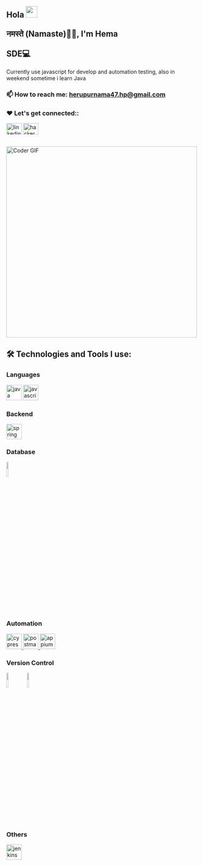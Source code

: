 <h2 align="left">
 <abc>
  <br>Hola <img src="https://user-images.githubusercontent.com/42378118/110234147-e3259600-7f4e-11eb-95be-0c4047144dea.gif" width="30"><br>
  <br> नमस्ते (Namaste)🙏🏻, I'm Hema <br>
  <br> SDE💻<br></h2> 
  <p>Currently use javascript for develop and automation testing, also in weekend sometime i learn Java</p>

### 📫 How to reach me: herupurnama47.hp@gmail.com
<h3 align="left">❤️ Let's get connected::</h3>
<p align="left">
<a href="https://linkedin.com" target="blank"><img align="center" src="https://raw.githubusercontent.com/rahuldkjain/github-profile-readme-generator/master/src/images/icons/Social/linked-in-alt.svg" alt="linkedin-hema" height="30" width="40" /></a>
<a href="https://www.hackkerank.com/" target="blank"><img align="center" src="https://raw.githubusercontent.com/rahuldkjain/github-profile-readme-generator/master/src/images/icons/Social/leet-code.svg" alt="hackerank-hema" height="30" width="40" /></a>
</p>
  <br>
    <img src="https://media.giphy.com/media/SWoSkN6DxTszqIKEqv/giphy.gif" alt="Coder GIF" width="500">
 </abc>
<h2 align="left">🛠️ Technologies and Tools I use:</h2>

### Languages
<a href="https://www.java.com" target="_blank"> <img src="https://www.vectorlogo.zone/logos/java/java-ar21.svg" alt="java" width="40" height="40"/></a>
<a href="https://www.javascript.org" target="_blank"> <img src="https://www.vectorlogo.zone/logos/javascript/javascript-ar21.svg" alt="javascript" width="40" height="40"/> </a> 

### Backend
<a href="https://spring.io/" target="_blank"> <img src="https://www.vectorlogo.zone/logos/springio/springio-icon.svg" alt="spring" width="40" height="40"/> </a>

### Database
<code><img width="10%" src="https://www.vectorlogo.zone/logos/postgresql/postgresql-ar21.svg"></code>

### Automation
<a href="https://www.cypress.io" target="_blank"> <img src="https://raw.githubusercontent.com/simple-icons/simple-icons/6e46ec1fc23b60c8fd0d2f2ff46db82e16dbd75f/icons/cypress.svg" alt="cypress" width="40" height="40"/> </a> 
<a href="https://postman.com" target="_blank"> <img src="https://www.vectorlogo.zone/logos/getpostman/getpostman-icon.svg" alt="postman" width="40" height="40"/> </a> 
<a href="https://appium.com" target="_blank"> <img src="https://github.com/detain/svg-logos/blob/master/svg/a/appium.svg" alt="appium" width="40" height="40"/> </a> 

### Version Control
<code><img width="10%" src="https://www.vectorlogo.zone/logos/github/github-ar21.svg"></code>
<code><img width="10%" src="https://www.vectorlogo.zone/logos/git-scm/git-scm-ar21.svg"></code>

### Others
<a href="https://www.jenkins.io" target="_blank"> <img src="https://www.vectorlogo.zone/logos/jenkins/jenkins-icon.svg" alt="jenkins" width="40" height="40"/> </a> 

